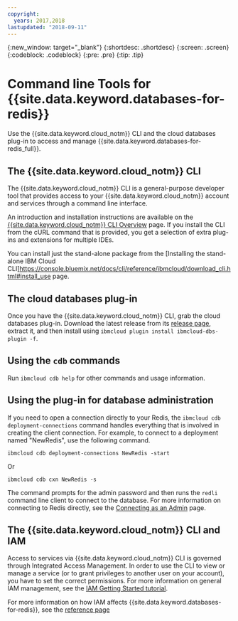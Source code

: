 ```yaml
---
copyright:
  years: 2017,2018
lastupdated: "2018-09-11"
---
```


{:new_window: target="_blank"}
{:shortdesc: .shortdesc}
{:screen: .screen}
{:codeblock: .codeblock}
{:pre: .pre}
{:tip: .tip}

# Command line Tools for {{site.data.keyword.databases-for-redis}}

Use the {{site.data.keyword.cloud_notm}} CLI and the cloud databases plug-in to access and manage {{site.data.keyword.databases-for-redis_full}}.

## The {{site.data.keyword.cloud_notm}} CLI

The {{site.data.keyword.cloud_notm}} CLI is a general-purpose developer tool that provides access to your {{site.data.keyword.cloud_notm}} account and services through a command line interface.

An introduction and installation instructions are available on the [{{site.data.keyword.cloud_notm}} CLI Overview](https://console.{DomainName}/docs/cli/index.html#overview) page. If you install the CLI from the cURL command that is provided, you get a selection of extra plug-ins and extensions for multiple IDEs.

You can install just the stand-alone package from the [Installing the stand-alone IBM Cloud CLI]https://console.bluemix.net/docs/cli/reference/ibmcloud/download_cli.html#install_use page. 

## The cloud databases plug-in

Once you have the {{site.data.keyword.cloud_notm}} CLI, grab the cloud databases plug-in. Download the latest release from its [release page](https://github.ibm.com/compose/ibmcloud-dbs-plugin/releases), extract it, and then install using `ibmcloud plugin install ibmcloud-dbs-plugin -f`. 

## Using the `cdb` commands

Run `ibmcloud cdb help` for other commands and usage information. 

## Using the plug-in for database administration

If you need to open a connection directly to your Redis, the `ibmcloud cdb deployment-connections` command handles everything that is involved in creating the client connection. For example, to connect to a deployment named  "NewRedis", use the following command.

```
ibmcloud cdb deployment-connections NewRedis -start
```
Or
```
ibmcloud cdb cxn NewRedis -s
```

The command prompts for the admin password and then runs the `redli` command line client to connect to the database. For more information on connecting to Redis directly, see the [Connecting as an Admin](./admin-connecting) page.

## The {{site.data.keyword.cloud_notm}} CLI and IAM

Access to services via {{site.data.keyword.cloud_notm}} CLI is governed through Integrated Access Management. In order to use the CLI to view or manage a service (or to grant privileges to another user on your account), you have to set the correct permissions. For more information on general IAM management, see the [IAM Getting Started tutorial](https://console.{DomainName}/docs/iam/quickstart.html#getstarted).

For more information on how IAM affects {{site.data.keyword.databases-for-redis}}, see the [reference page](./reference-access-management.html)